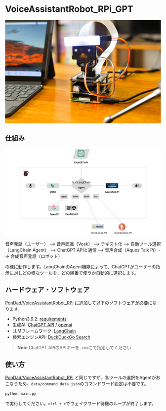 # VoiceAssistantRobot_RPi_GPT
![img1](https://github.com/PonDad/VoiceAssistantGPT/blob/main/images/vagpt2.JPG)

## 仕組み
![img2](https://github.com/PonDad/VoiceAssistantGPT/blob/main/images/chart_2.png)

音声発話（ユーザー） --> 音声認識（Vosk） --> テキスト化 --> 自動ツール選択（LangChain Agent） --> ChatGPT APIと通信 --> 音声合成（Aques Talk Pi）--> 合成音声発話（ロボット）

の様に動作します。LangChainのAgent機能によって、ChatGPTがユーザーの指示に対しどの様なツールを、どの順番で使うか自動的に選択します。

## ハードウェア・ソフトウェア

[PonDad/VoiceAssistantRobot_RPi](https://github.com/PonDad/VoiceAssistantRobot_RPi) に追加して以下のソフトウェアが必要になります。

- Python3.9.2: [requirements](https://github.com/PonDad/VoiceAssistantGPT/blob/main/requirements.txt)
- 生成AI: [ChatGPT API](https://openai.com/blog/introducing-chatgpt-and-whisper-apis) / [openai](https://pypi.org/project/openai/)
- LLMフレームワーク: [LangChain](https://python.langchain.com/docs/get_started/installation)
- 検索エンジンAPI: [DuckDuckGo Search](https://github.com/deedy5/duckduckgo_search)

> **Note**
> ChatGPT APIのAPIキーを`.env`にて指定してください

## 使い方

[PonDad/VoiceAssistantRobot_RPi](https://github.com/PonDad/VoiceAssistantRobot_RPi) と同じですが、各ツールの選択をAgentがおこなうため、`data/command_data.json`のコマンドワード設定は不要です。

```bash
python main.py
```
で実行してください。`ctrl + c`でウェイクワード待機のループが終了します。